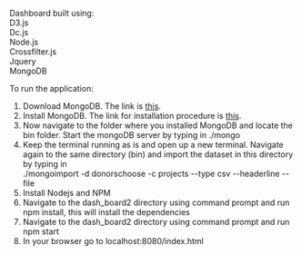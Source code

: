 Dashboard built using:<br/>
D3.js<br/>
Dc.js<br/>
Node.js<br/>
Crossfilter.js<br/>
Jquery<br/>
MongoDB<br/>

To run the application:<br/>
1. Download MongoDB. The link is <a href = "https://www.mongodb.org/downloads#production">this</a>.<br/>
2. Install MongoDB. The link for installation procedure is <a href = "https://docs.mongodb.org/manual/installation/">this</a>.  <br/>
3. Now navigate to the folder where you installed MongoDB and locate the bin folder. Start the mongoDB server by typing in ./mongo <br>
4. Keep the terminal running as is and open up a new terminal. Navigate again to the same directory (bin) and import the dataset in this directory by typing in <br>
   ./mongoimport -d donorschoose -c projects --type csv --headerline --file <location of the dataset>
5. Install Nodejs and NPM<br/>
6. Navigate to the dash_board2 directory using command prompt and run npm install, this will install the dependencies<br/>
7. Navigate to the dash_board2 directory using command prompt and run npm start<br/>
8. In your browser go to localhost:8080/index.html<br/>
